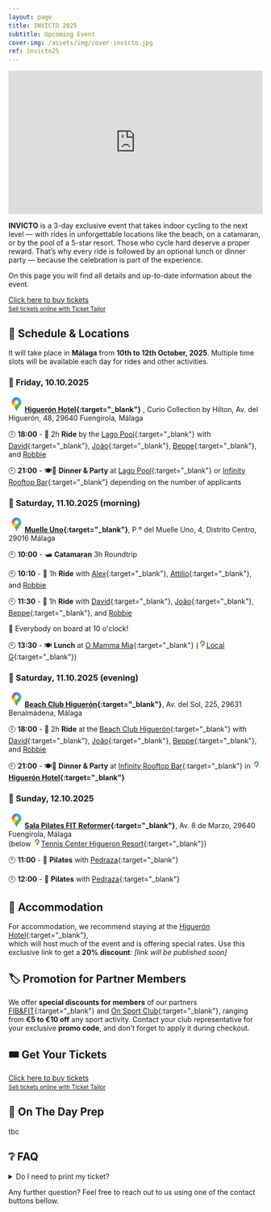```yaml
---
layout: page
title: INVICTO 2025
subtitle: Upcoming Event
cover-img: /assets/img/cover-invicto.jpg
ref: invicto25
---
```


<div style="position: relative; padding-bottom: 56.25%; height: 0; overflow: hidden; max-width: 100%;">
  <iframe src="https://www.youtube.com/embed/1keTpFCyxaY" 
          frameborder="0" 
          allow="accelerometer; autoplay; encrypted-media; gyroscope; picture-in-picture" 
          allowfullscreen 
          style="position: absolute; top: 0; left: 0; width: 100%; height: 100%;">
  </iframe>
</div>

**INVICTO** is a 3-day exclusive event that takes indoor cycling to the next level — with rides in unforgettable locations like the beach, on a catamaran, or by the pool of a 5-star resort. Those who cycle hard deserve a proper reward. That’s why every ride is followed by an optional lunch or dinner party — because the celebration is part of the experience.

On this page you will find all details and up-to-date information about the event.

<!-- Ticket Tailor: All events (https://app.tickettailor.com/widget-embed-codes) -->
<div class="tt-widget"><div class="tt-widget-fallback"><p><a href="https://www.tickettailor.com/all-tickets/sporti/?ref=website_widget&show_search_filter=true&show_date_filter=true&show_sort=true" target="_blank">Click here to buy tickets</a><br /><small><a href="https://www.tickettailor.com?rf=wdg_252091" class="tt-widget-powered">Sell tickets online with Ticket Tailor</a></small></p></div><script src="https://cdn.tickettailor.com/js/widgets/min/widget.js" data-url="https://www.tickettailor.com/all-tickets/sporti/?ref=website_widget&show_search_filter=true&show_date_filter=true&show_sort=true" data-type="inline" data-inline-minimal="false" data-inline-show-logo="false" data-inline-bg-fill="true" data-inline-inherit-ref-from-url-param="" data-inline-ref="website_widget"></script></div>

## 🧭 Schedule & Locations

It will take place in **Málaga** from **10th to 12th October, 2025**. Multiple time slots will be available each day for rides and other activities.

### 📅 Friday, 10.10.2025

**[![📍](/assets/img/google-maps-32p.png)Higuerón Hotel](https://maps.app.goo.gl/TFXyG9A6kBvdFKBs7){:target="_blank"}**
, Curio Collection by Hilton, Av. del Higuerón, 48, 29640 Fuengirola, Málaga

🕖 **18:00** - 🚴 2h **Ride** by the [Lago Pool](){:target="_blank"} with
 [David](https://www.instagram.com/davidperezaquerreta){:target="_blank"},
 [João](https://www.instagram.com/ptjoaovalente){:target="_blank"},
 [Beppe](https://www.instagram.com/beppemeglio){:target="_blank"}, and
 [Robbie](/p/trainers)

🕘 **21:00** - 🍽️🎉 **Dinner & Party** at [Lago Pool](){:target="_blank"} or [Infinity Rooftop Bar](https://www.instagram.com/infinity_rooftop?igsh=NGdlc3RpNnZ5em5n){:target="_blank"} depending on the number of applicants

### 📅 Saturday, 11.10.2025 (morning)

**[![📍](/assets/img/google-maps-32p.png)Muelle Uno](https://maps.app.goo.gl/PPqABMhNpAQTNfpa9){:target="_blank"}**, P.º del Muelle Uno, 4, Distrito Centro, 29016 Málaga

🕙 **10:00** - 🛥️ **Catamaran** 3h Roundtrip

🕙 **10:10** - 🚴 1h **Ride** with
 [Alex](https://www.instagram.com/alexfitnesslife){:target="_blank"},
 [Attilio](https://www.instagram.com/attilio.conte){:target="_blank"}, and
 [Robbie](/p/trainers)

🕙 **11:30** - 🚴 1h **Ride** with
 [David](https://www.instagram.com/davidperezaquerreta){:target="_blank"},
 [João](https://www.instagram.com/ptjoaovalente){:target="_blank"},
 [Beppe](https://www.instagram.com/beppemeglio){:target="_blank"}, and
 [Robbie](/p/trainers)

📢 Everybody on board at 10 o'clock!

🕙 **13:30** - 🍽️ **Lunch** at [O Mamma Mia](https://www.omammamia.com/){:target="_blank"} ([![📍](/assets/img/google-maps-16p.png)Local G](https://maps.app.goo.gl/GABkW4wtx6GvBXvTA){:target="_blank"})


### 📅 Saturday, 11.10.2025 (evening)

**[![📍](/assets/img/google-maps-32p.png)Beach Club Higuerón](https://maps.app.goo.gl/Z57YycML1ffvRcDF9){:target="_blank"}**, Av. del Sol, 225, 29631 Benalmádena, Málaga

🕖 **18:00** - 🚴 2h **Ride** at the [Beach Club Higuerón](https://thebeachclubhigueron.com/){:target="_blank"} with
 [David](https://www.instagram.com/davidperezaquerreta){:target="_blank"},
 [João](https://www.instagram.com/ptjoaovalente){:target="_blank"},
 [Beppe](https://www.instagram.com/beppemeglio){:target="_blank"}, and
 [Robbie](/p/trainers)

🕘 **21:00** - 🍽️🎉 **Dinner & Party** at [Infinity Rooftop Bar](https://www.instagram.com/infinity_rooftop?igsh=NGdlc3RpNnZ5em5n){:target="_blank"} in **[![📍](/assets/img/google-maps-16p.png)Higuerón Hotel](https://maps.app.goo.gl/TFXyG9A6kBvdFKBs7){:target="_blank"}**

### 📅 Sunday, 12.10.2025

**[![📍](/assets/img/google-maps-32p.png)Sala Pilates FIT Reformer](https://maps.app.goo.gl/6xjDATnaRcxikdyH7){:target="_blank"}**, Av. 8 de Marzo, 29640 Fuengirola, Málaga  
(below [![📍](/assets/img/google-maps-16p.png)Tennis Center Higueron Resort](https://maps.app.goo.gl/x7zyfmfmD8hon7GK9){:target="_blank"})

🕚 **11:00** - 🧘 **Pilates** with [Pedraza](https://www.instagram.com/begopedrazapilates){:target="_blank"}

🕛 **12:00** - 🧘 **Pilates** with [Pedraza](https://www.instagram.com/begopedrazapilates){:target="_blank"}

## 🏨 Accommodation

For accommodation, we recommend staying at the [Higuerón Hotel](https://www.hilton.com/en/hotels/agprhqq-higueron-hotel-malaga/){:target="_blank"},  
which will host much of the event and is offering special rates. Use this exclusive link to get a **20% discount**: _[link will be published soon]_

## 🏷️ Promotion for Partner Members

We offer **special discounts for members** of our partners [FIB&FIT](https://www.fibefit.it/){:target="_blank"} and [Ón Sport Club](https://higueronsportclub.com/es/){:target="_blank"}, ranging from **€5 to €10 off** any sport activity. Contact your club representative for your exclusive **promo code**, and don’t forget to apply it during checkout.

## 🎟️ Get Your Tickets
<!-- Ticket Tailor: All events (https://app.tickettailor.com/widget-embed-codes) -->
<div class="tt-widget"><div class="tt-widget-fallback"><p><a href="https://www.tickettailor.com/all-tickets/sporti/?ref=website_widget&show_search_filter=true&show_date_filter=true&show_sort=true" target="_blank">Click here to buy tickets</a><br /><small><a href="https://www.tickettailor.com?rf=wdg_252091" class="tt-widget-powered">Sell tickets online with Ticket Tailor</a></small></p></div><script src="https://cdn.tickettailor.com/js/widgets/min/widget.js" data-url="https://www.tickettailor.com/all-tickets/sporti/?ref=website_widget&show_search_filter=true&show_date_filter=true&show_sort=true" data-type="inline" data-inline-minimal="false" data-inline-show-logo="false" data-inline-bg-fill="true" data-inline-inherit-ref-from-url-param="" data-inline-ref="website_widget"></script></div>

## 🎒 On The Day Prep

tbc

## ❔ FAQ

<details>
  <summary>Do I need to print my ticket?</summary>
    As you wish. Print it, load the email on your phone, or take a screenshot. We just need to be able to scan your QR-Code.<br>
    <br>
</details>

Any further question? Feel free to reach out to us using one of the contact buttons bellow.
